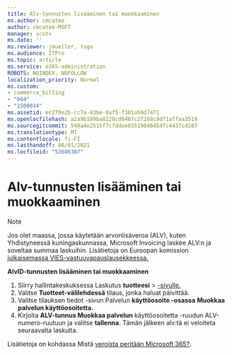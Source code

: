 ```yaml
---
title: Alv-tunnusten lisääminen tai muokkaaminen
ms.author: cmcatee
author: cmcatee-MSFT
manager: scotv
ms.date: ''
ms.reviewer: jmueller, tugu
ms.audience: ITPro
ms.topic: article
ms.service: o365-administration
ROBOTS: NOINDEX, NOFOLLOW
localization_priority: Normal
ms.custom:
- commerce_billing
- "664"
- "1500034"
ms.assetid: ec278e2b-cc7a-43be-8af5-f381a50d7471
ms.openlocfilehash: a2a9b189ba8228cd6487c2f268c9d71affaa3519
ms.sourcegitcommit: 540a4e2515f7cfddee65519046454fc4437cd287
ms.translationtype: MT
ms.contentlocale: fi-FI
ms.lasthandoff: 08/01/2021
ms.locfileid: "53686307"
---
```

# <a name="how-to-add-or-edit-a-vatid"></a>Alv-tunnusten lisääminen tai muokkaaminen

> [!NOTE]
> Jos olet maassa, jossa käytetään arvonlisäveroa (ALV), kuten Yhdistyneessä kuningaskunnassa, Microsoft Invoicing laskee ALV:n ja soveltaa summaa laskuihin. Lisätietoja on Euroopan komission [julkaisemassa VIES-vastuuvapauslausekkeessa.](https://go.microsoft.com/fwlink/p/?LinkID=841741)

**AlvID-tunnusten lisääminen tai muokkaaminen**

1. Siirry hallintakeskuksessa Laskutus **tuotteesi** \> [-sivulle.](https://go.microsoft.com/fwlink/p/?linkid=842054)
2. Valitse **Tuotteet-välilehdessä** tilaus, jonka haluat päivittää.
3. Valitse tilauksen tiedot -sivun Palvelun **käyttöosoite -osassa** **Muokkaa palvelun käyttöosoitetta.**
4. Kirjoita **ALV-tunnus Muokkaa palvelun** käyttöosoitetta -ruudun ALV-numero-ruutuun ja valitse **tallenna**.  Tämän jälkeen alv:tä ei veloiteta seuraavalta laskulta.

Lisätietoja on kohdassa Mistä [veroista peritään Microsoft 365?](/microsoft-365/commerce/billing-and-payments/tax-information#what-tax-will-i-be-charged).